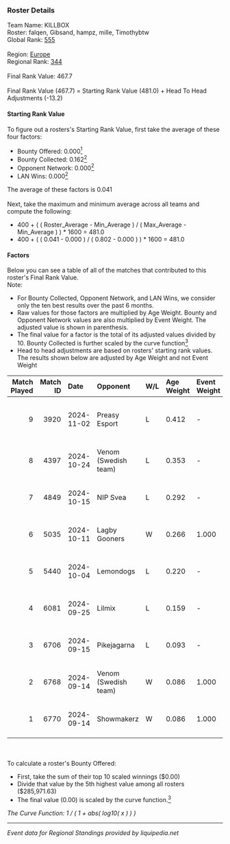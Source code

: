 ### Roster Details<br />
Team Name: KILLBOX<br />
Roster: falqen, Gibsand, hampz, mille, Timothybtw<br />
Global Rank: [555](../../standings_global_2025_02_28.md)<br />
<br />
Region: [Europe]( ../../standings_europe_2025_02_28.md)<br />
Regional Rank: [344]( ../../standings_europe_2025_02_28.md)<br />
<br />
Final Rank Value:  467.7<br />
<br />
Final Rank Value (467.7) = Starting Rank Value (481.0) + Head To Head Adjustments (-13.2)<br />

#### Starting Rank Value<br />
To figure out a rosters's Starting Rank Value, first take the average of these four factors:<br />
- Bounty Offered: 0.000[<sup>1</sup>](#table2)
- Bounty Collected: 0.162[<sup>2</sup>](#table1)
- Opponent Network: 0.000[<sup>2</sup>](#table1)
- LAN Wins: 0.000[<sup>2</sup>](#table1)

The average of these factors is 0.041<br />
<br />
Next, take the maximum and minimum average across all teams and compute the following:<br />
- 400 + ( ( Roster_Average - Min_Average ) / ( Max_Average - Min_Average ) ) * 1600 = 481.0
- 400 + ( ( 0.041 - 0.000 ) / ( 0.802 - 0.000 ) ) * 1600 = 481.0


#### Factors<br />
Below you can see a table of all of the matches that contributed to this roster's Final Rank Value.<br />
Note:<br />

- For Bounty Collected, Opponent Network, and LAN Wins, we consider only the ten best results over the past 6 months.
- Raw values for those factors are multiplied by Age Weight. Bounty and Opponent Network values are also multiplied by Event Weight. The adjusted value is shown in parenthesis.
- The final value for a factor is the total of its adjusted values divided by 10. Bounty Collected is further scaled by the curve function[<sup>3</sup>](#curveFunction)
- Head to head adjustments are based on rosters' starting rank values. The results shown below are adjusted by Age Weight and not Event Weight
<span id="table1"></span><br />


| Match Played | Match ID | Date       | Opponent             | W/L | Age Weight | Event Weight | Bounty Collected | Opponent Network | LAN Wins  | H2H Adj. | Roster                                    |
| -: | -: | :- | :- | :- | :- | :- | :- | :- | :- | -: | :- |
|            9 |     3920 | 2024-11-02 | Preasy Esport        | L   | 0.412      | -            | -                | -                | -         |    -1.00 | falqen, Gibsand, hampz, mille, Timothybtw |
|            8 |     4397 | 2024-10-24 | Venom (Swedish team) | L   | 0.353      | -            | -                | -                | -         |    -4.74 | falqen, Gibsand, mille, nOLS, PornyBig    |
|            7 |     4849 | 2024-10-15 | NIP Svea             | L   | 0.292      | -            | -                | -                | -         |    -5.52 | falqen, Gibsand, mille, nOLS, PornyBig    |
|            6 |     5035 | 2024-10-11 | Lagby Gooners        | W   | 0.266      | 1.000        | 0.000 (0.000)    | 0.000 (0.000)    | 0 (0.000) |     3.29 | falqen, Gibsand, mille, nOLS, PornyBig    |
|            5 |     5440 | 2024-10-04 | Lemondogs            | L   | 0.220      | -            | -                | -                | -         |    -4.17 | falqen, Gibsand, mille, nOLS, PornyBig    |
|            4 |     6081 | 2024-09-25 | Lilmix               | L   | 0.159      | -            | -                | -                | -         |    -2.23 | falqen, Gibsand, mille, nOLS, PornyBig    |
|            3 |     6706 | 2024-09-15 | Pikejagarna          | L   | 0.093      | -            | -                | -                | -         |    -1.79 | falqen, Gibsand, mille, nOLS, PornyBig    |
|            2 |     6768 | 2024-09-14 | Venom (Swedish team) | W   | 0.086      | 1.000        | 0.000 (0.000)    | 0.000 (0.000)    | 0 (0.000) |     1.05 | falqen, Gibsand, mille, nOLS, PornyBig    |
|            1 |     6770 | 2024-09-14 | Showmakerz           | W   | 0.086      | 1.000        | 0.001 (0.000)    | 0.039 (0.003)    | 0 (0.000) |     1.87 | falqen, Gibsand, mille, nOLS, PornyBig    |

<br />
<span id="table2"></span><br />
To calculate a roster's Bounty Offered:<br />

- First, take the sum of their top 10 scaled winnings ($0.00)
- Divide that value by the 5th highest value among all rosters ($285,971.63)
- The final value (0.00) is scaled by the curve function.[<sup>3</sup>](#curveFunction)

<span id="curveFunction"></span>_The Curve Function: 1 / ( 1 + abs( log10( x ) ) )_<br />

---
_Event data for Regional Standings provided by liquipedia.net_<br />
